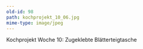 ```yaml
---
old-id: 98
path: kochprojekt_10_06.jpg
mime-type: image/jpeg
---
```

Kochprojekt Woche 10:
Zugeklebte Blätterteigtasche
